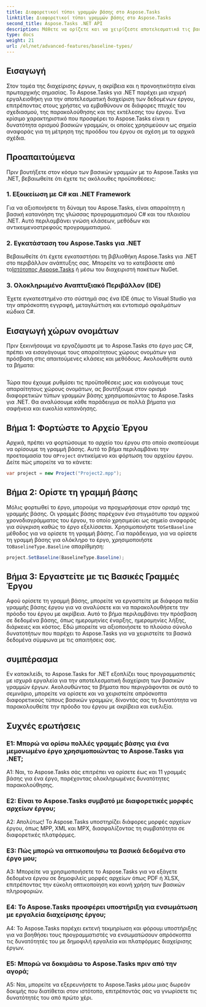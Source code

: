 ```yaml
---
title: Διαφορετικοί τύποι γραμμών βάσης στο Aspose.Tasks
linktitle: Διαφορετικοί τύποι γραμμών βάσης στο Aspose.Tasks
second_title: Aspose.Tasks .NET API
description: Μάθετε να ορίζετε και να χειρίζεστε αποτελεσματικά τις βασικές γραμμές του έργου χρησιμοποιώντας το Aspose.Tasks για .NET.
type: docs
weight: 21
url: /el/net/advanced-features/baseline-types/
---
```

## Εισαγωγή

Στον τομέα της διαχείρισης έργων, η ακρίβεια και η προνοητικότητα είναι πρωταρχικής σημασίας. Το Aspose.Tasks για .NET παρέχει μια ισχυρή εργαλειοθήκη για την αποτελεσματική διαχείριση των δεδομένων έργου, επιτρέποντας στους χρήστες να εμβαθύνουν σε διάφορες πτυχές του σχεδιασμού, της παρακολούθησης και της εκτέλεσης του έργου. Ένα κρίσιμο χαρακτηριστικό που προσφέρει το Aspose.Tasks είναι η δυνατότητα ορισμού βασικών γραμμών, οι οποίες χρησιμεύουν ως σημεία αναφοράς για τη μέτρηση της προόδου του έργου σε σχέση με τα αρχικά σχέδια.

## Προαπαιτούμενα

Πριν βουτήξετε στον κόσμο των βασικών γραμμών με το Aspose.Tasks για .NET, βεβαιωθείτε ότι έχετε τις ακόλουθες προϋποθέσεις:

### 1. Εξοικείωση με C# και .NET Framework

Για να αξιοποιήσετε τη δύναμη του Aspose.Tasks, είναι απαραίτητη η βασική κατανόηση της γλώσσας προγραμματισμού C# και του πλαισίου .NET. Αυτό περιλαμβάνει γνώση κλάσεων, μεθόδων και αντικειμενοστρεφούς προγραμματισμού.

### 2. Εγκατάσταση του Aspose.Tasks για .NET

Βεβαιωθείτε ότι έχετε εγκαταστήσει τη βιβλιοθήκη Aspose.Tasks για .NET στο περιβάλλον ανάπτυξης σας. Μπορείτε να το κατεβάσετε από το[Ιστότοπος Aspose.Tasks](https://releases.aspose.com/tasks/net/) ή μέσω του διαχειριστή πακέτων NuGet.

### 3. Ολοκληρωμένο Αναπτυξιακό Περιβάλλον (IDE)

Έχετε εγκατεστημένο στο σύστημά σας ένα IDE όπως το Visual Studio για την απρόσκοπτη εγγραφή, μεταγλώττιση και εντοπισμό σφαλμάτων κώδικα C#.

## Εισαγωγή χώρων ονομάτων

Πριν ξεκινήσουμε να εργαζόμαστε με το Aspose.Tasks στο έργο μας C#, πρέπει να εισαγάγουμε τους απαραίτητους χώρους ονομάτων για πρόσβαση στις απαιτούμενες κλάσεις και μεθόδους. Ακολουθήστε αυτά τα βήματα:

```csharp

```

Τώρα που έχουμε ρυθμίσει τις προϋποθέσεις μας και εισάγουμε τους απαραίτητους χώρους ονομάτων, ας βουτήξουμε στον ορισμό διαφορετικών τύπων γραμμών βάσης χρησιμοποιώντας το Aspose.Tasks για .NET. Θα αναλύσουμε κάθε παράδειγμα σε πολλά βήματα για σαφήνεια και ευκολία κατανόησης.

## Βήμα 1: Φορτώστε το Αρχείο Έργου

 Αρχικά, πρέπει να φορτώσουμε το αρχείο του έργου στο οποίο σκοπεύουμε να ορίσουμε τη γραμμή βάσης. Αυτό το βήμα περιλαμβάνει την προετοιμασία του α`Project` αντικείμενο και φόρτωση του αρχείου έργου. Δείτε πώς μπορείτε να το κάνετε:

```csharp
var project = new Project("Project2.mpp");
```

## Βήμα 2: Ορίστε τη γραμμή βάσης

Μόλις φορτωθεί το έργο, μπορούμε να προχωρήσουμε στον ορισμό της γραμμής βάσης. Οι γραμμές βάσης παρέχουν ένα στιγμιότυπο του αρχικού χρονοδιαγράμματος του έργου, το οποίο χρησιμεύει ως σημείο αναφοράς για σύγκριση καθώς το έργο εξελίσσεται. Χρησιμοποιήστε το`SetBaseline` μέθοδος για να ορίσετε τη γραμμή βάσης. Για παράδειγμα, για να ορίσετε τη γραμμή βάσης για ολόκληρο το έργο, χρησιμοποιήστε το`BaselineType.Baseline` απαρίθμηση:

```csharp
project.SetBaseline(BaselineType.Baseline);
```

## Βήμα 3: Εργαστείτε με τις Βασικές Γραμμές Έργου

Αφού ορίσετε τη γραμμή βάσης, μπορείτε να εργαστείτε με διάφορα πεδία γραμμής βάσης έργου για να αναλύσετε και να παρακολουθήσετε την πρόοδο του έργου με ακρίβεια. Αυτό το βήμα περιλαμβάνει την πρόσβαση σε δεδομένα βάσης, όπως ημερομηνίες έναρξης, ημερομηνίες λήξης, διάρκειες και κόστος. Εδώ μπορείτε να αξιοποιήσετε το πλούσιο σύνολο δυνατοτήτων που παρέχει το Aspose.Tasks για να χειριστείτε τα βασικά δεδομένα σύμφωνα με τις απαιτήσεις σας.

## συμπέρασμα

Εν κατακλείδι, το Aspose.Tasks for .NET εξοπλίζει τους προγραμματιστές με ισχυρά εργαλεία για την αποτελεσματική διαχείριση των βασικών γραμμών έργων. Ακολουθώντας τα βήματα που περιγράφονται σε αυτό το σεμινάριο, μπορείτε να ορίσετε και να χειριστείτε απρόσκοπτα διαφορετικούς τύπους βασικών γραμμών, δίνοντάς σας τη δυνατότητα να παρακολουθείτε την πρόοδο του έργου με ακρίβεια και ευελιξία.

## Συχνές ερωτήσεις

### Ε1: Μπορώ να ορίσω πολλές γραμμές βάσης για ένα μεμονωμένο έργο χρησιμοποιώντας το Aspose.Tasks για .NET;

A1: Ναι, το Aspose.Tasks σάς επιτρέπει να ορίσετε έως και 11 γραμμές βάσης για ένα έργο, παρέχοντας ολοκληρωμένες δυνατότητες παρακολούθησης.

### Ε2: Είναι το Aspose.Tasks συμβατό με διαφορετικές μορφές αρχείων έργου;

Α2: Απολύτως! Το Aspose.Tasks υποστηρίζει διάφορες μορφές αρχείων έργου, όπως MPP, XML και MPX, διασφαλίζοντας τη συμβατότητα σε διαφορετικές πλατφόρμες.

### Ε3: Πώς μπορώ να οπτικοποιήσω τα βασικά δεδομένα στο έργο μου;

A3: Μπορείτε να χρησιμοποιήσετε το Aspose.Tasks για να εξάγετε δεδομένα έργου σε δημοφιλείς μορφές αρχείων όπως PDF ή XLSX, επιτρέποντας την εύκολη οπτικοποίηση και κοινή χρήση των βασικών πληροφοριών.

### Ε4: Το Aspose.Tasks προσφέρει υποστήριξη για ενσωμάτωση με εργαλεία διαχείρισης έργου;

A4: Το Aspose.Tasks παρέχει εκτενή τεκμηρίωση και φόρουμ υποστήριξης για να βοηθήσει τους προγραμματιστές να ενσωματώσουν απρόσκοπτα τις δυνατότητές του με δημοφιλή εργαλεία και πλατφόρμες διαχείρισης έργων.

### Ε5: Μπορώ να δοκιμάσω το Aspose.Tasks πριν από την αγορά;

A5: Ναι, μπορείτε να εξερευνήσετε το Aspose.Tasks μέσω μιας δωρεάν δοκιμής που διατίθεται στον ιστότοπο, επιτρέποντάς σας να γνωρίσετε τις δυνατότητές του από πρώτο χέρι.